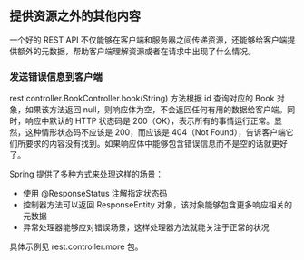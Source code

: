 ## 提供资源之外的其他内容 ##

一个好的 REST API 不仅能够在客户端和服务器之间传递资源，还能够给客户端提供额外的元数据，帮助客户端理解资源或者在请求中出现了什么情况。

### 发送错误信息到客户端

rest.controller.BookController.book(String) 方法根据 id 查询对应的 Book 对象，如果该方法返回 null，则响应体为空，不会返回任何有用的数据给客户端。同时，响应中默认的 HTTP 状态码是 200（OK），表示所有的事情运行正常。显然，这种情形状态码不应该是 200，而应该是 404（Not Found），告诉客户端它们所要求的内容没有找到。如果响应体中能够包含错误信息而不是空的话就更好了。

Spring 提供了多种方式来处理这样的场景：

* 使用 @ResponseStatus 注解指定状态码
* 控制器方法可以返回 ResponseEntity 对象，该对象能够包含更多响应相关的元数据
* 异常处理器能够应对错误场景，这样处理器方法就能关注于正常的状况

具体示例见 rest.controller.more 包。